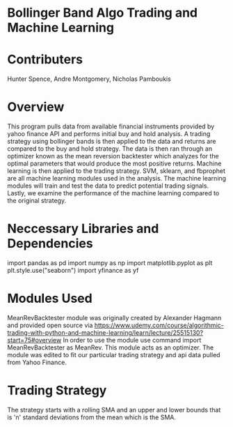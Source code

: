 # Bollinger Band Algo Trading and Machine Learning  

# Contributers
Hunter Spence, Andre Montgomery, Nicholas Pamboukis

# Overview
This program pulls data from available financial instruments provided by yahoo finance API and performs initial buy and hold analysis. A trading strategy using bollinger bands is then applied to the data and 
returns are compared to the buy and hold strategy. The data is then ran through an optimizer known as the
mean reversion backtester which analyzes for the optimal parameters that would produce the most positive returns. Machine learning is then applied to the trading strategy. SVM, sklearn, and fbprophet are all machine learning modules used in the analysis. The machine learning modules will train and test the data to predict potential trading signals. Lastly, we examine the performance of the machine learning compared to the original strategy. 


# Neccessary Libraries and Dependencies
import pandas as pd
import numpy as np
import matplotlib.pyplot as plt
plt.style.use("seaborn")
import yfinance as yf



# Modules Used
MeanRevBacktester module was originally created by Alexander Hagmann and provided open source via https://www.udemy.com/course/algorithmic-trading-with-python-and-machine-learning/learn/lecture/25515130?start=75#overview 
In order to use the module use command import MeanRevBacktester as MeanRev. This module acts as an optimizer.
The module was edited to fit our particular trading strategy and api data pulled from Yahoo Finance. 



# Trading Strategy
The strategy starts with a rolling SMA and an upper and lower bounds that is 'n' standard deviations from the mean which is the SMA. 